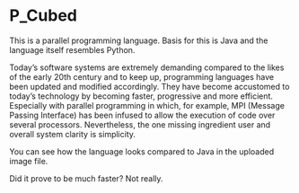 # P_Cubed
This is a parallel programming language. Basis for this is Java and the language itself resembles Python.

Today’s software systems are extremely demanding compared to the likes of the
early 20th century and to keep up, programming languages have been updated and
modified accordingly. They have become accustomed to today’s technology by becoming
faster, progressive and more efficient. Especially with parallel programming in which, for
example, MPI (Message Passing Interface) has been infused to allow the execution of
code over several processors. Nevertheless, the one missing ingredient user and overall
system clarity is simplicity.

You can see how the language looks compared to Java in the uploaded image file.

Did it prove to be much faster? Not really.

